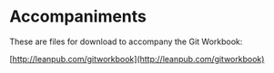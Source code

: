 Accompaniments
==============

These are files for download to accompany the Git Workbook: 

[http://leanpub.com/gitworkbook](http://leanpub.com/gitworkbook)
